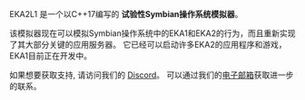 EKA2L1 是一个以C++17编写的 **试验性Symbian操作系统模拟器**。

该模拟器现在可以模拟Symbian操作系统中的EKA1和EKA2的行为，而且重新实现了其大部分关键的应用服务器。 它已经可以启动许多EKA2的应用程序和游戏，EKA1目前正在开发中。

如果想要获取支持, 请访问我们的 [Discord](https://discord.gg/5Bm5SJ9)。  可以通过我们的[电子邮箱](mailto:cc@12z1.com)获取进一步的联系。
